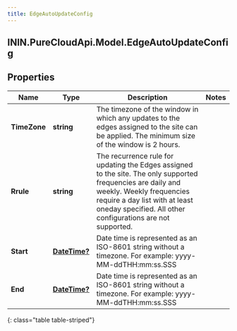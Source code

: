 ```yaml
---
title: EdgeAutoUpdateConfig
---
```

## ININ.PureCloudApi.Model.EdgeAutoUpdateConfig

## Properties

|Name | Type | Description | Notes|
|------------ | ------------- | ------------- | -------------|
| **TimeZone** | **string** | The timezone of the window in which any updates to the edges assigned to the site can be applied. The minimum size of the window is 2 hours. | |
| **Rrule** | **string** | The recurrence rule for updating the Edges assigned to the site. The only supported frequencies are daily and weekly. Weekly frequencies require a day list with at least oneday specified. All other configurations are not supported. | |
| **Start** | [**DateTime?**](LocalDateTime.html) | Date time is represented as an ISO-8601 string without a timezone. For example: yyyy-MM-ddTHH:mm:ss.SSS | |
| **End** | [**DateTime?**](LocalDateTime.html) | Date time is represented as an ISO-8601 string without a timezone. For example: yyyy-MM-ddTHH:mm:ss.SSS | |
{: class="table table-striped"}


